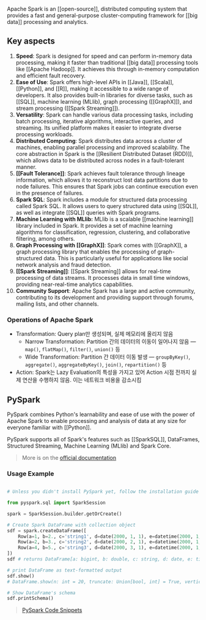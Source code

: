 Apache Spark is an [[open-source]], distributed computing system that provides a fast and general-purpose cluster-computing framework for [[big data]] processing and analytics.

## Key aspects

1. **Speed**: Spark is designed for speed and can perform in-memory data processing, making it faster than traditional [[big data]] processing tools like [[Apache Hadoop]]. It achieves this through in-memory computation and efficient fault recovery.
2. **Ease of Use**: Spark offers high-level APIs in [[Java]], [[Scala]], [[Python]], and [[R]], making it accessible to a wide range of developers. It also provides built-in libraries for diverse tasks, such as [[SQL]], machine learning (MLlib), graph processing ([[GraphX]]), and stream processing ([[Spark Streaming]]).
3. **Versatility**: Spark can handle various data processing tasks, including batch processing, iterative algorithms, interactive queries, and streaming. Its unified platform makes it easier to integrate diverse processing workloads.
4. **Distributed Computing**: Spark distributes data across a cluster of machines, enabling parallel processing and improved scalability. The core abstraction in Spark is the [[Resilient Distributed Dataset (RDD)]], which allows data to be distributed across nodes in a fault-tolerant manner.
5. **[[Fault Tolerance]]**: Spark achieves fault tolerance through lineage information, which allows it to reconstruct lost data partitions due to node failures. This ensures that Spark jobs can continue execution even in the presence of failures.
6. **Spark SQL**: Spark includes a module for structured data processing called Spark SQL. It allows users to query structured data using [[SQL]], as well as integrate [[SQL]] queries with Spark programs.
7. **Machine Learning with MLlib:** MLlib is a scalable [[machine learning]] library included in Spark. It provides a set of machine learning algorithms for classification, regression, clustering, and collaborative filtering, among others.
8. **Graph Processing with [[GraphX]]**: Spark comes with [[GraphX]], a graph processing library that enables the processing of graph-structured data. This is particularly useful for applications like social network analysis and fraud detection.
9. **[[Spark Streaming]]**: [[Spark Streaming]] allows for real-time processing of data streams. It processes data in small time windows, providing near-real-time analytics capabilities.
10. **Community Support**: Apache Spark has a large and active community, contributing to its development and providing support through forums, mailing lists, and other channels.

### Operations of Apache Spark

- Transformation: Query plan만 생성되며, 실제 메모리에 올리지 않음
	- Narrow Transformation: Partition 간의 데이터의 이동이 일어나지 않음 — `map()`, `flatMap()`, `filter()`, `union()` 등
	- Wide Transformation: Partition 간 데이터 이동 발생 — `groupByKey()`, `aggregate()`, `aggregateByKey()`, `join()`, `repartition()` 등
- Action: Spark는 Lazy Evaluation의 특성을 가지고 있어 Action 시점 전까지 실제 연산을 수행하지 않음. 이는 네트워크 비용을 감소시킴

## PySpark

PySpark combines Python's learnability and ease of use with the power of Apache Spark to enable processing and analysis of data at any size for everyone familiar with [[Python]].

PySpark supports all of Spark's features such as [[SparkSQL]], DataFrames, Structured Streaming, Machine Learning (MLlib) and Spark Core.

> More is on the [official documentation](https://spark.apache.org/docs/latest/api/python/)

### Usage Example

``` python

# Unless you didn't install PySpark yet, follow the installation guide -> https://gist.github.com/graphy-young/6875146cc34ef6960970f3af40974557

from pyspark.sql import SparkSession

spark = SparkSession.builder.getOrCreate()

# Create Spark DataFrame with collection object
sdf = spark.createDataFrame([
    Row(a=1, b=2., c='string1', d=date(2000, 1, 1), e=datetime(2000, 1, 1, 12, 0)),
    Row(a=2, b=3., c='string2', d=date(2000, 2, 1), e=datetime(2000, 1, 2, 12, 0)),
    Row(a=4, b=5., c='string3', d=date(2000, 3, 1), e=datetime(2000, 1, 3, 12, 0))
])
sdf # returns DataFrame[a: bigint, b: double, c: string, d: date, e: timestamp]

# print DataFrame as text-formatted output
sdf.show() 
# DataFrame.show(n: int = 20, truncate: Union[bool, int] = True, vertical: bool = False)

# Show DataFrame's schema
sdf.printSchema()

```

> [PySpark Code Snippets](https://gist.github.com/graphy-young/6875146cc34ef6960970f3af40974557)
